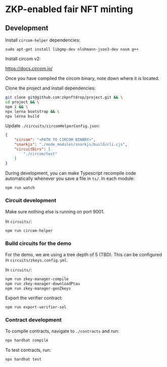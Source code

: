 # ZKP-enabled fair NFT minting

## Development

Install `circom-helper` dependencies:

```
sudo apt-get install libgmp-dev nlohmann-json3-dev nasm g++
```

Install circom v2:

https://docs.circom.io/

Once you have compiled the circom binary, note down where it is located.

Clone the project and install dependencies:

```bash
git clone git@github.com:zkpnftdrop/project.git && \
cd project && \
npm i && \
npx lerna bootstrap && \
npx lerna build
```

Update `./circuits/circomHelperConfig.json`:

```json
{
    "circom": "<PATH TO CIRCOM BINARY>",
    "snarkjs": "./node_modules/snarkjs/build/cli.cjs",
    "circuitDirs": [
        "./circom/test"
    ]
}
```

During development, you can make Typescript recompile code automatically
whenever you save a file in `ts/`. In each module:

```bash
npm run watch
```

### Circuit development

Make sure nothing else is running on port 9001.

In `circuits/`:

```bash
npm run circom-helper
```

### Build circuits for the demo

For the demo, we are using a tree depth of 5 (TBD). This can be configured in
`circuits/zkeys.config.yml`.

In `circuits/`:

```bash
npm run zkey-manager-compile
npm run zkey-manager-downloadPtau
npm run zkey-manager-genZkeys
```

Export the verifier contract:

```
npm run export-verifier-sol
```

### Contract development

To compile contracts, navigate to `./contracts` and run:

```bash
npx hardhat compile
```

To test contracts, run:

```bash
npx hardhat test
```

